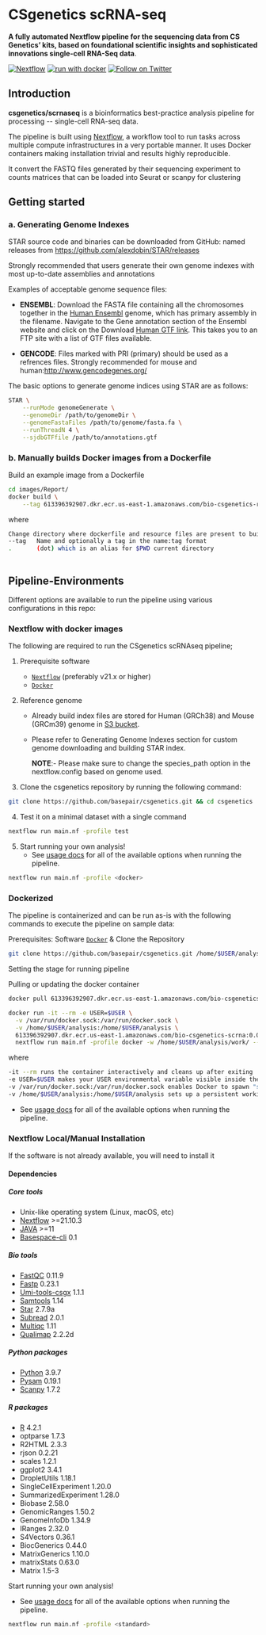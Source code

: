 # CSgenetics scRNA-seq
**A fully automated Nextflow pipeline for the sequencing data from CS Genetics’ kits, based on foundational scientific insights and sophisticated innovations single-cell RNA-Seq data**.

[![Nextflow](https://img.shields.io/badge/nextflow%20DSL2-%E2%89%A521.10.3-23aa62.svg)](https://www.nextflow.io/)
[![run with docker](https://img.shields.io/badge/run%20with-docker-0db7ed?labelColor=000000&logo=docker)](https://www.docker.com/)
[![Follow on Twitter](http://img.shields.io/badge/twitter-%40csgenetics-1DA1F2?labelColor=000000&logo=twitter)](https://twitter.com/csgenetics)

## Introduction

**csgenetics/scrnaseq** is a bioinformatics best-practice analysis pipeline for processing -- single-cell RNA-seq data.

The pipeline is built using [Nextflow](https://www.nextflow.io), a workflow tool to run tasks across multiple compute infrastructures in a very portable manner. It uses Docker containers making installation trivial and results highly reproducible.

It convert the FASTQ files generated by their sequencing experiment to counts matrices that can be loaded into Seurat or scanpy for clustering

## Getting started

### a. Generating Genome Indexes

STAR source code and binaries can be downloaded from GitHub: named releases from https://github.com/alexdobin/STAR/releases

Strongly recommended that users generate their own genome indexes with most up-to-date assemblies and annotations

Examples of acceptable genome sequence files:
- **ENSEMBL**: Download the FASTA file containing all the chromosomes together in the [Human Ensembl](https://www.ensembl.org/Homo_sapiens/Info/Index) genome, which has primary assembly in the filename. Navigate to the Gene annotation section of the Ensembl website and click on the Download [Human GTF link](https://ftp.ensembl.org/pub/release-103/gtf/homo_sapiens/). This takes you to an FTP site with a list of GTF files available.

- **GENCODE**: Files marked with PRI (primary) should be used as a refrences files. Strongly recommended for mouse and human:http://www.gencodegenes.org/

The basic options to generate genome indices using STAR are as follows:

```bash 
STAR \
    --runMode genomeGenerate \
    --genomeDir /path/to/genomeDir \
    --genomeFastaFiles /path/to/genome/fasta.fa \
    --runThreadN 4 \
    --sjdbGTFfile /path/to/annotations.gtf
```
### b. Manually  builds Docker images from a Dockerfile
Build an example image from a Dockerfile

```bash
cd images/Report/
docker build \
    --tag 613396392907.dkr.ecr.us-east-1.amazonaws.com/bio-csgenetics-report:0.0.1 . 
```
where

```bash
Change directory where dockerfile and resource files are present to build an image
--tag   Name and optionally a tag in the name:tag format
.       (dot) which is an alias for $PWD current directory     
 
```

## Pipeline-Environments

Different options are available to run the pipeline using various configurations in this repo:

### Nextflow with docker images 

The following are required to run the CSgenetics scRNAseq pipeline;
1. Prerequisite software
    - [`Nextflow`](https://nf-co.re/usage/installation) (preferably v21.x or higher)
    - [`Docker`](https://docs.docker.com)

2. Reference genome
    - Already build index files are stored for Human (GRCh38) and Mouse (GRCm39) genome in [S3 bucket](https://s3.console.aws.amazon.com/s3/buckets/bptest0?prefix=csgenetics/&region=us-east-1).
    - Please refer to Generating Genome Indexes section for custom genome downloading and building STAR index.

      **NOTE**:- Please make sure to change the species_path option in the nextflow.config based on genome used.

3. Clone the csgenetics repository by running the following command:

```bash
git clone https://github.com/basepair/csgenetics.git && cd csgenetics
```

4. Test it on a minimal dataset with a single command

```bash
nextflow run main.nf -profile test
```

5. Start running your own analysis!
    - See [usage docs](docs/usage.md) for all of the available options when running the pipeline.
   
```bash
nextflow run main.nf -profile <docker>
```
### Dockerized

The pipeline is containerized and can be run as-is with the following commands to execute the pipeline on sample data:

Prerequisites: Software [`Docker`](https://docs.docker.com) & Clone the Repository 
```bash
git clone https://github.com/basepair/csgenetics.git /home/$USER/analysis && cd /home/$USER/analysis
```


Setting the stage for running pipeline

Pulling or updating the docker container 

```bash
docker pull 613396392907.dkr.ecr.us-east-1.amazonaws.com/bio-csgenetics-scrna:0.0.1

```

```bash
docker run -it --rm -e USER=$USER \
  -v /var/run/docker.sock:/var/run/docker.sock \
  -v /home/$USER/analysis:/home/$USER/analysis \
  613396392907.dkr.ecr.us-east-1.amazonaws.com/bio-csgenetics-scrna:0.0.1 \ 
  nextflow run main.nf -profile docker -w /home/$USER/analysis/work/ --outdir /home/$USER/analysis/results/
```
where
```bash
-it --rm runs the container interactively and cleans up after exiting
-e USER=$USER makes your USER environmental variable visible inside the container
-v /var/run/docker.sock:/var/run/docker.sock enables Docker to spawn "sister" containers
-v /home/$USER/analysis:/home/$USER/analysis sets up a persistent working directory for all containers
```

- See [usage docs](docs/usage.md) for all of the available options when running the pipeline.

### Nextflow Local/Manual Installation

If the software is not already available, you will need to install it

#### Dependencies

##### Core tools

* Unix-like operating system (Linux, macOS, etc)
* [Nextflow](https://www.nextflow.io/)  >=21.10.3
* [JAVA](https://www.oracle.com/java/technologies/downloads/) >=11
* [Basespace-cli](https://developer.basespace.illumina.com/docs/content/documentation/cli/cli-overview) 0.1 

##### Bio tools

* [FastQC](https://www.bioinformatics.babraham.ac.uk/projects/fastqc/) 0.11.9
* [Fastp](https://github.com/OpenGene/fastp/releases/tag/v0.23.1) 0.23.1
* [Umi-tools-csgx](https://pypi.org/project/umi-tools-csgx/) 1.1.1
* [Samtools](http://www.htslib.org/download/) 1.14
* [Star](https://github.com/alexdobin/STAR/releases/tag/2.7.9a) 2.7.9a
* [Subread](https://subread.sourceforge.net/) 2.0.1
* [Multiqc](https://multiqc.info) 1.11
* [Qualimap](https://bioconda.github.io/recipes/qualimap/README.html) 2.2.2d

##### Python packages

* [Python](https://www.python.org/downloads/) 3.9.7
* [Pysam](https://pypi.org/project/pysam/0.19.1/) 0.19.1
* [Scanpy](https://pypi.org/project/scanpy/1.7.2/) 1.7.2

##### R packages

* [R](https://www.r-project.org/) 4.2.1
* optparse 1.7.3              
* R2HTML 2.3.3               
* rjson 0.2.21                
* scales 1.2.1               
* ggplot2 3.4.1               
* DropletUtils 1.18.1        
* SingleCellExperiment 1.20.0 
* SummarizedExperiment 1.28.0
* Biobase 2.58.0             
* GenomicRanges 1.50.2       
* GenomeInfoDb 1.34.9         
* IRanges 2.32.0             
* S4Vectors 0.36.1            
* BiocGenerics 0.44.0        
* MatrixGenerics 1.10.0       
* matrixStats 0.63.0         
* Matrix 1.5-3     
  


Start running your own analysis!

- See [usage docs](docs/usage.md) for all of the available options when running the pipeline.
   
```bash
nextflow run main.nf -profile <standard>
```

